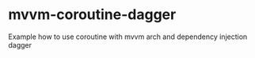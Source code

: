 # mvvm-coroutine-dagger
Example how to use coroutine with mvvm arch and dependency injection dagger
